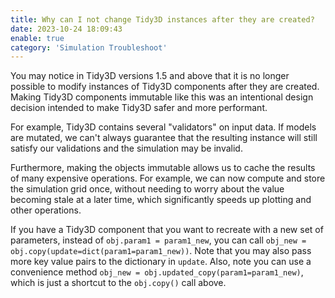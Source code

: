 ```yaml
---
title: Why can I not change Tidy3D instances after they are created?
date: 2023-10-24 18:09:43
enable: true
category: 'Simulation Troubleshoot'
---
```

You may notice in Tidy3D versions 1.5 and above that it is no longer
possible to modify instances of Tidy3D components after they are
created. Making Tidy3D components immutable like this was an intentional
design decision intended to make Tidy3D safer and more performant.

For example, Tidy3D contains several \"validators\" on input data. If
models are mutated, we can\'t always guarantee that the resulting
instance will still satisfy our validations and the simulation may be
invalid.

Furthermore, making the objects immutable allows us to cache the results
of many expensive operations. For example, we can now compute and store
the simulation grid once, without needing to worry about the value
becoming stale at a later time, which significantly speeds up plotting
and other operations.

If you have a Tidy3D component that you want to recreate with a new set
of parameters, instead of `obj.param1 = param1_new`, you can call
`obj_new = obj.copy(update=dict(param1=param1_new))`. Note that you may
also pass more key value pairs to the dictionary in `update`. Also, note
you can use a convenience method
`obj_new = obj.updated_copy(param1=param1_new)`, which is just a
shortcut to the `obj.copy()` call above.

